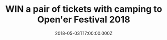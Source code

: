---
campaign-uuid: "c-6a7b706d-b347-4f68-8745-fe7729c5a2f3"
type: "Competition"
category: "Tickets"
date: "2018-05-03T17:00:00.000Z"
end-date: "2018-05-24T23:59:00.000Z"
disable-form: false
is_promoted: true
has_entry_page: true
title: "WIN a pair of tickets with camping to Open'er Festival 2018"
competition-description: "That's right. We have a pair of tickets to Poland's 2018\
  \ Open'er Festival PLUS camping to give away, and we want you to get involved."
hero-header: "WIN a pair of tickets with camping to Open'er Festival 2018"
terms-confirmation: "OpenerCompetitionTermsConditions.pdf"
banner-img: "https://assets.expresslyapp.com/asset-aded3b98-9f1a-4912-b681-162d4967fdb3.jpg"
logo-left-href: "https://opener.pl/en"
logo-left-image: "https://assets.expresslyapp.com/asset-0d4c9f03-5f3f-4ec3-b2fd-d13809fbfba8.jpg"
logo-left-title: "Open'er"
bg-image-hero: "https://assets.expresslyapp.com/asset-7a9ae13e-a47d-4ee6-95c7-e1808e4e2458.jpg"
bg-image-first: "https://assets.expresslyapp.com/asset-35d153f5-bf67-4f2f-91f7-80ed93e45510.jpg"
bg-image-second: "https://assets.expresslyapp.com/asset-38b16ced-2b78-4380-8127-91d40046ec69.jpg"
bg-image-third: "https://assets.expresslyapp.com/asset-4e0e041c-a330-4b80-a6dc-19f06b72f59a.jpg"
section1-content: "<p>Oh yes, it's that time of the year again and we want to officially\
  \ sort your summer festival plans.</p>\r\n<p>We have a pair of tickets for Poland's\
  \ 2018 Open'er Festival to give away to one lucky NME person, plus (because we're\
  \ nice) we'll chuck the camping in gratis.</p>\r\n<p>Pfft, who needs Glastonbury\
  \ when you have a line-up like this?</p>"
section2-content: "Happening at Poland's Gdynia-Kosakowo Airport over a whopping four\
  \ days (4th-7th July 2018), the Open'er Festival has bagged some pretty impressive\
  \ headliners – most of which you'd pay £££ to see here in the UK.."
section3-content: "<p>(Cue shameless name-dropping), Arctic Monkeys, Gorillaz, Depeche\
  \ Mode, Massive Attack and Nick Cave are just some of the major headliners setting\
  \ off our festi-radars across Open'er's three stages – add to that the multitude\
  \ of other acts, an onsite cinema, museum and fashion zone, and you've got the makings\
  \ of a banging summer festival.</p>\r\n<p>Plus, budget airlines such as Ryanair\
  \ fly direct to the festival, so you won't have to drop a wad of cash to get there.</p>\r\
  \n<p>Fancy it? Just complete the form below...</p>"
entry-title: "WIN a pair of tickets with camping to Open'er Festival 2018"
entry-content: "Yes, I want to attend Open'er Festival 2018. Please complete the form\
  \ below before 24/05/18 at 23:59 to be in with a chance of bagging a pair of tickets."
has-winner: false
prize-description: "A pair of tickets (with camping) to Open'er Festival 2018"
prize-restrictions: "Winner is responsible for any transport costs to/from the event."
special-conditions: "Travel expenses are not included."
---